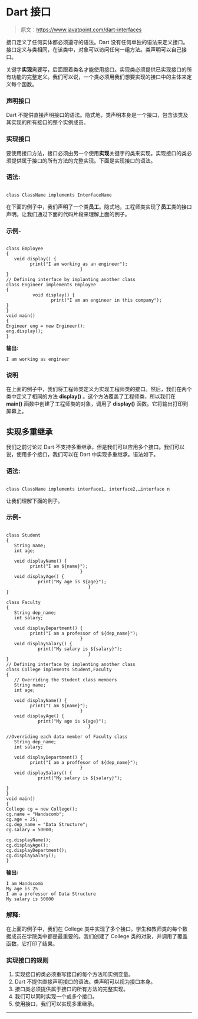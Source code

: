 # Dart 接口

> 原文：<https://www.javatpoint.com/dart-interfaces>

接口定义了任何实体都必须遵守的语法。Dart 没有任何单独的语法来定义接口。接口定义与类相同，在该类中，对象可以访问任何一组方法。类声明可以自己接口。

关键字**实现**需要写，后面跟着类名才能使用接口。实现类必须提供已实现接口的所有功能的完整定义。我们可以说，一个类必须用我们想要实现的接口中的主体来定义每个函数。

### 声明接口

Dart 不提供直接声明接口的语法。隐式地，类声明本身是一个接口，包含该类及其实现的所有接口的整个实例成员。

### 实现接口

要使用接口方法，接口必须由另一个使用**实现**关键字的类来实现。实现接口的类必须提供属于接口的所有方法的完整实现。下面是实现接口的语法。

### 语法:

```

class ClassName implements InterfaceName

```

在下面的例子中，我们声明了一个类**员工**。隐式地，工程师类实现了**员工**类的接口声明。让我们通过下面的代码片段来理解上面的例子。

### 示例-

```

class Employee
{
   void display() {
         print("I am working as an engineer");
                            }
}
// Defining interface by implanting another class
class Engineer implements Employee 
{
          void display() {
                 print("I am an engineer in this company");                 
}
}
void main() 
{
Engineer eng = new Engineer();
eng.display();
}

```

**输出:**

```
I am working as engineer

```

### 说明

在上面的例子中，我们将工程师类定义为实现工程师类的接口。然后，我们在两个类中定义了相同的方法 **display()** 。这个方法覆盖了工程师类，所以我们在 **main()** 函数中创建了工程师类的对象，调用了 **display()** 函数。它将输出打印到屏幕上。

## 实现多重继承

我们之前讨论过 Dart 不支持多重继承，但是我们可以应用多个接口。我们可以说，使用多个接口，我们可以在 Dart 中实现多重继承。语法如下。

### 语法:

```

class ClassName implements interface1, interface2,…interface n

```

让我们理解下面的例子。

### 示例-

```

class Student
{
   String name;
   int age;

   void displayName() {
         print("I am ${name}");
                            }
   void displayAge() {
            print("My age is ${age}");
                               }
}

class Faculty
{
   String dep_name;
   int salary;

   void displayDepartment() {
         print("I am a professor of ${dep_name}");
                            }
   void displaySalary() {
            print("My salary is ${salary}");
                               }
}
// Defining interface by implenting another class
class College implements Student,Faculty
{  
   // Overriding the Student class members
   String name;
   int age;

   void displayName() {
         print("I am ${name}");
                            }
   void displayAge() {
            print("My age is ${age}");
                               }

//Overriding each data member of Faculty class
   String dep_name;
   int salary;

   void displayDepartment() {
         print("I am a proffesor of ${dep_name}");
                            }
   void displaySalary() {
            print("My salary is ${salary}");

}
}
void main() 
{
College cg = new College();
cg.name = "Handscomb";
cg.age = 25;
cg.dep_name = "Data Structure";
cg.salary = 50000;

cg.displayName();
cg.displayAge();
cg.displayDepartment();
cg.displaySalary();
}

```

**输出:**

```
I am Handscomb
My age is 25
I am a professor of Data Structure
My salary is 50000

```

### 解释:

在上面的例子中，我们在 College 类中实现了多个接口。学生和教师类的每个数据成员在学院类中都是最重要的。我们创建了 College 类的对象，并调用了覆盖函数。它打印了结果。

### 实现接口的规则

1.  实现接口的类必须重写接口的每个方法和实例变量。
2.  Dart 不提供直接声明接口的语法。类声明可以视为接口本身。
3.  接口类必须提供属于接口的所有方法的完整实现。
4.  我们可以同时实现一个或多个接口。
5.  使用接口，我们可以实现多重继承。

* * *